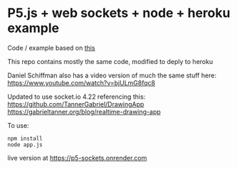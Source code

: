 # P5.js + web sockets + node + heroku example


Code / example based on
[this](https://github.com/processing/p5.js/wiki/p5.js,-node.js,-socket.io)

This repo contains mostly the same code, modified to deply to heroku

Daniel Schiffman also has a video version of much the same stuff here:
https://www.youtube.com/watch?v=bjULmG8fqc8

Updated to use socket.io 4.22 referencing this:
https://github.com/TannerGabriel/DrawingApp
https://gabrieltanner.org/blog/realtime-drawing-app

To use:

    npm install
    node app.js



live version at https://p5-sockets.onrender.com
